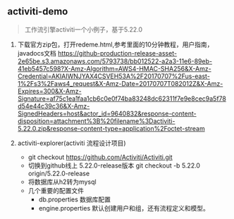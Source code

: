 ## activiti-demo
> 工作流引擎activiti一个小例子，基于5.22.0
1. 下载官方zip包，打开redeme.html,参考里面的10分钟教程，用户指南，javadocs文档
   https://github-production-release-asset-2e65be.s3.amazonaws.com/5793738/bb012522-a2a3-11e6-89eb-41eb5457c598?X-Amz-Algorithm=AWS4-HMAC-SHA256&X-Amz-Credential=AKIAIWNJYAX4CSVEH53A%2F20170707%2Fus-east-1%2Fs3%2Faws4_request&X-Amz-Date=20170707T082012Z&X-Amz-Expires=300&X-Amz-Signature=af75c1ea1faa1cb6c0e0f74ba83248dc62311f7e9e8cec9a5f78d54e44c39c36&X-Amz-SignedHeaders=host&actor_id=9640832&response-content-disposition=attachment%3B%20filename%3Dactiviti-5.22.0.zip&response-content-type=application%2Foctet-stream
               
2. activiti-explorer(activiti 流程设计项目)
    * git checkout https://github.com/Activiti/Activiti.git
    * 切换到github线上 5.22.0-release版本 git checkout -b 5.22.0 origin/5.22.0-release
    * 将数据库从h2转为mysql
    * 几个重要的配置文件
      * db.properties 数据库配置
      * engine.properties 默认创建用户和组，还有流程定义和模型。
         